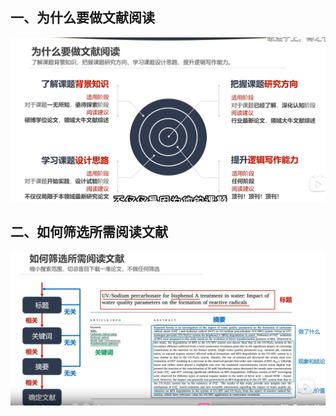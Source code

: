 ##  一、为什么要做文献阅读
![输入图片说明](/imgs/2025-05-02/PchABrhe5HtMIIcg.png)
## 二、如何筛选所需阅读文献
![输入图片说明](/imgs/2025-05-02/r4UzgglvOYRUrKim.png)
<!--stackedit_data:
eyJoaXN0b3J5IjpbMTU1MTgzNDMyNF19
-->